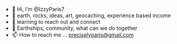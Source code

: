 - 👋 Hi, I’m @IzzyParis7
- 👀 earth, rocks, ideas, art, geocaching, experience based income
- 🌱 learning to reach out and connect
- 💞️ Earthships, community, what can we do together 
- 📫 How to reach me ... preciselyparis@gmail.com

<!---
IzzyParis7/IzzyParis7 is a ✨ special ✨ repository because its `README.md` (this file) appears on your GitHub profile.
You can click the Preview link to take a look at your changes.
--->
